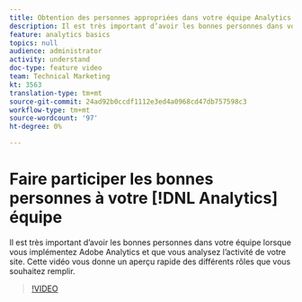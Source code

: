 ```yaml
---
title: Obtention des personnes appropriées dans votre équipe Analytics
description: Il est très important d’avoir les bonnes personnes dans votre équipe lorsque vous implémentez Adobe Analytics et que vous analysez l’activité de votre site. Cette vidéo vous donne un aperçu rapide des différents rôles que vous souhaitez remplir.
feature: analytics basics
topics: null
audience: administrator
activity: understand
doc-type: feature video
team: Technical Marketing
kt: 3563
translation-type: tm+mt
source-git-commit: 24ad92b0ccdf1112e3ed4a0968cd47db757598c3
workflow-type: tm+mt
source-wordcount: '97'
ht-degree: 0%

---
```



# Faire participer les bonnes personnes à votre [!DNL Analytics] équipe

Il est très important d’avoir les bonnes personnes dans votre équipe lorsque vous implémentez Adobe Analytics et que vous analysez l’activité de votre site. Cette vidéo vous donne un aperçu rapide des différents rôles que vous souhaitez remplir.

>[!VIDEO](https://video.tv.adobe.com/v/28756/?quality=12)
